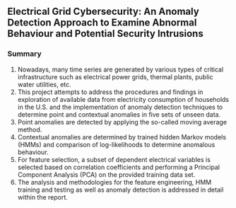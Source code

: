 ## Electrical Grid Cybersecurity: An Anomaly Detection Approach to Examine Abnormal Behaviour and Potential Security Intrusions
### Summary
  1. Nowadays, many time series are generated by various types of critical infrastructure such as electrical power grids, thermal plants, public water utilities, etc. 
  2. This project attempts to address the procedures and findings in exploration of available data from electricity consumption of households in the U.S. and the implementation of anomaly detection techniques to determine point and contextual anomalies in five sets of unseen data. 
  3. Point anomalies are detected by applying the so-called moving average method. 
  4. Contextual anomalies are determined by trained hidden Markov models (HMMs) and comparison of log-likelihoods to determine anomalous behaviour.
  5. For feature selection, a subset of dependent electrical variables is selected based on correlation coefficients and performing a Principal Component Analysis (PCA) on the provided training data set. 
  6. The analysis and methodologies for the feature engineering, HMM training and testing as well as anomaly detection is addressed in detail within the report.
